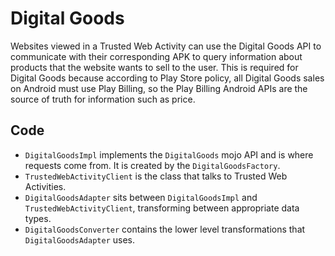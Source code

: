 # Digital Goods

Websites viewed in a Trusted Web Activity can use the Digital Goods API to
communicate with their corresponding APK to query information about products
that the website wants to sell to the user.
This is required for Digital Goods because according to Play Store policy,
all Digital Goods sales on Android must use Play Billing, so the Play Billing
Android APIs are the source of truth for information such as price.

## Code

* `DigitalGoodsImpl` implements the `DigitalGoods` mojo API and is where
  requests come from. It is created by the `DigitalGoodsFactory`.
* `TrustedWebActivityClient` is the class that talks to Trusted Web Activities.
* `DigitalGoodsAdapter` sits between `DigitalGoodsImpl` and
  `TrustedWebActivityClient`, transforming between appropriate data types.
* `DigitalGoodsConverter` contains the lower level transformations that
  `DigitalGoodsAdapter` uses.
